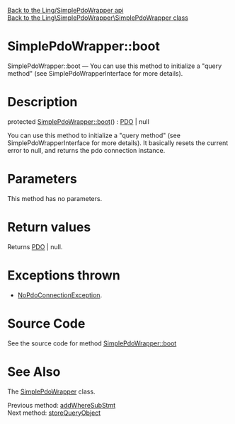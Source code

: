 [Back to the Ling/SimplePdoWrapper api](https://github.com/lingtalfi/SimplePdoWrapper/blob/master/doc/api/Ling/SimplePdoWrapper.md)<br>
[Back to the Ling\SimplePdoWrapper\SimplePdoWrapper class](https://github.com/lingtalfi/SimplePdoWrapper/blob/master/doc/api/Ling/SimplePdoWrapper/SimplePdoWrapper.md)


SimplePdoWrapper::boot
================



SimplePdoWrapper::boot — You can use this method to initialize a "query method" (see SimplePdoWrapperInterface for more details).




Description
================


protected [SimplePdoWrapper::boot](https://github.com/lingtalfi/SimplePdoWrapper/blob/master/doc/api/Ling/SimplePdoWrapper/SimplePdoWrapper/boot.md)() : [PDO](https://www.php.net/manual/en/class.pdo.php) | null




You can use this method to initialize a "query method" (see SimplePdoWrapperInterface for more details).
It basically resets the current error to null, and returns the pdo connection instance.




Parameters
================

This method has no parameters.


Return values
================

Returns [PDO](https://www.php.net/manual/en/class.pdo.php) | null.


Exceptions thrown
================

- [NoPdoConnectionException](https://github.com/lingtalfi/SimplePdoWrapper/blob/master/doc/api/Ling/SimplePdoWrapper/Exception/NoPdoConnectionException.md).&nbsp;







Source Code
===========
See the source code for method [SimplePdoWrapper::boot](https://github.com/lingtalfi/SimplePdoWrapper/blob/master/SimplePdoWrapper.php#L402-L406)


See Also
================

The [SimplePdoWrapper](https://github.com/lingtalfi/SimplePdoWrapper/blob/master/doc/api/Ling/SimplePdoWrapper/SimplePdoWrapper.md) class.

Previous method: [addWhereSubStmt](https://github.com/lingtalfi/SimplePdoWrapper/blob/master/doc/api/Ling/SimplePdoWrapper/SimplePdoWrapper/addWhereSubStmt.md)<br>Next method: [storeQueryObject](https://github.com/lingtalfi/SimplePdoWrapper/blob/master/doc/api/Ling/SimplePdoWrapper/SimplePdoWrapper/storeQueryObject.md)<br>

